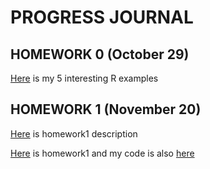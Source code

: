 # PROGRESS JOURNAL
## HOMEWORK 0 (October 29)

[Here](files/example_homework_0.html) is my 5 interesting R examples

## HOMEWORK 1 (November 20)
[Here](files/IE582_Fall20_Homework1.pdf) is homework1 description

[Here](files/IE582_HW1.html) is homework1 and my code is also [here](files/IE582_HW1.Rmd)



